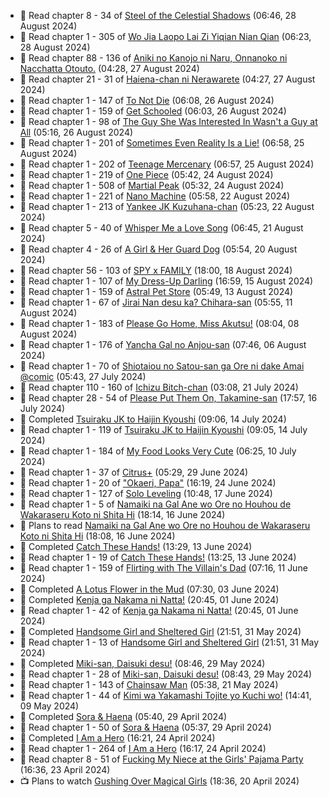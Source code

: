<!-- ANILIST_ACTIVITY:start -->

-   📖 Read chapter 8 - 34 of [Steel of the Celestial Shadows](https://anilist.co/manga/119004) (06:46, 28 August 2024)
-   📖 Read chapter 1 - 305 of [Wo Jia Laopo Lai Zi Yiqian Nian Qian](https://anilist.co/manga/146267) (06:23, 28 August 2024)
-   📖 Read chapter 88 - 136 of [Aniki no Kanojo ni Naru, Onnanoko ni Nacchatta Otouto.](https://anilist.co/manga/173831) (04:28, 27 August 2024)
-   📖 Read chapter 21 - 31 of [Haiena-chan ni Nerawarete](https://anilist.co/manga/170235) (04:27, 27 August 2024)
-   📖 Read chapter 1 - 147 of [To Not Die](https://anilist.co/manga/136099) (06:08, 26 August 2024)
-   📖 Read chapter 1 - 159 of [Get Schooled](https://anilist.co/manga/128521) (06:03, 26 August 2024)
-   📖 Read chapter 1 - 98 of [The Guy She Was Interested In Wasn't a Guy at All](https://anilist.co/manga/149544) (05:16, 26 August 2024)
-   📖 Read chapter 1 - 201 of [Sometimes Even Reality Is a Lie!](https://anilist.co/manga/113076) (06:58, 25 August 2024)
-   📖 Read chapter 1 - 202 of [Teenage Mercenary](https://anilist.co/manga/126297) (06:57, 25 August 2024)
-   📖 Read chapter 1 - 219 of [One Piece](https://anilist.co/manga/30013) (05:42, 24 August 2024)
-   📖 Read chapter 1 - 508 of [Martial Peak](https://anilist.co/manga/104494) (05:32, 24 August 2024)
-   📖 Read chapter 1 - 221 of [Nano Machine](https://anilist.co/manga/120980) (05:58, 22 August 2024)
-   📖 Read chapter 1 - 213 of [Yankee JK Kuzuhana-chan](https://anilist.co/manga/116822) (05:23, 22 August 2024)
-   📖 Read chapter 5 - 40 of [Whisper Me a Love Song](https://anilist.co/manga/107987) (06:45, 21 August 2024)
-   📖 Read chapter 4 - 26 of [A Girl & Her Guard Dog](https://anilist.co/manga/106315) (05:54, 20 August 2024)
-   📖 Read chapter 56 - 103 of [SPY x FAMILY](https://anilist.co/manga/108556) (18:00, 18 August 2024)
-   📖 Read chapter 1 - 107 of [My Dress-Up Darling](https://anilist.co/manga/101583) (16:59, 15 August 2024)
-   📖 Read chapter 1 - 159 of [Astral Pet Store](https://anilist.co/manga/160143) (05:49, 13 August 2024)
-   📖 Read chapter 1 - 67 of [Jirai Nan desu ka? Chihara-san](https://anilist.co/manga/137714) (05:55, 11 August 2024)
-   📖 Read chapter 1 - 183 of [Please Go Home, Miss Akutsu!](https://anilist.co/manga/113501) (08:04, 08 August 2024)
-   📖 Read chapter 1 - 176 of [Yancha Gal no Anjou-san](https://anilist.co/manga/101315) (07:46, 06 August 2024)
-   📖 Read chapter 1 - 70 of [Shiotaiou no Satou-san ga Ore ni dake Amai @comic](https://anilist.co/manga/123130) (05:43, 27 July 2024)
-   📖 Read chapter 110 - 160 of [Ichizu Bitch-chan](https://anilist.co/manga/119121) (03:08, 21 July 2024)
-   📖 Read chapter 28 - 54 of [Please Put Them On, Takamine-san](https://anilist.co/manga/107559) (17:57, 16 July 2024)
-   📖 Completed [Tsuiraku JK to Haijin Kyoushi](https://anilist.co/manga/99737) (09:06, 14 July 2024)
-   📖 Read chapter 1 - 119 of [Tsuiraku JK to Haijin Kyoushi](https://anilist.co/manga/99737) (09:05, 14 July 2024)
-   📖 Read chapter 1 - 184 of [My Food Looks Very Cute](https://anilist.co/manga/129345) (06:25, 10 July 2024)
-   📖 Read chapter 1 - 37 of [Citrus+](https://anilist.co/manga/103884) (05:29, 29 June 2024)
-   📖 Read chapter 1 - 20 of ["Okaeri, Papa"](https://anilist.co/manga/154376) (16:19, 24 June 2024)
-   📖 Read chapter 1 - 127 of [Solo Leveling](https://anilist.co/manga/105398) (10:48, 17 June 2024)
-   📖 Read chapter 1 - 5 of [Namaiki na Gal Ane wo Ore no Houhou de Wakaraseru Koto ni Shita Hi](https://anilist.co/manga/172383) (18:14, 16 June 2024)
-   📖 Plans to read [Namaiki na Gal Ane wo Ore no Houhou de Wakaraseru Koto ni Shita Hi](https://anilist.co/manga/172383) (18:08, 16 June 2024)
-   📖 Completed [Catch These Hands!](https://anilist.co/manga/104112) (13:29, 13 June 2024)
-   📖 Read chapter 1 - 19 of [Catch These Hands!](https://anilist.co/manga/104112) (13:25, 13 June 2024)
-   📖 Read chapter 1 - 159 of [Flirting with The Villain's Dad](https://anilist.co/manga/117581) (07:16, 11 June 2024)
-   📖 Completed [A Lotus Flower in the Mud](https://anilist.co/manga/100037) (07:30, 03 June 2024)
-   📖 Completed [Kenja ga Nakama ni Natta!](https://anilist.co/manga/130548) (20:45, 01 June 2024)
-   📖 Read chapter 1 - 42 of [Kenja ga Nakama ni Natta!](https://anilist.co/manga/130548) (20:45, 01 June 2024)
-   📖 Completed [Handsome Girl and Sheltered Girl](https://anilist.co/manga/111168) (21:51, 31 May 2024)
-   📖 Read chapter 1 - 13 of [Handsome Girl and Sheltered Girl](https://anilist.co/manga/111168) (21:51, 31 May 2024)
-   📖 Completed [Miki-san, Daisuki desu!](https://anilist.co/manga/118993) (08:46, 29 May 2024)
-   📖 Read chapter 1 - 28 of [Miki-san, Daisuki desu!](https://anilist.co/manga/118993) (08:43, 29 May 2024)
-   📖 Read chapter 1 - 143 of [Chainsaw Man](https://anilist.co/manga/105778) (05:38, 21 May 2024)
-   📖 Read chapter 1 - 44 of [Kimi wa Yakamashi Tojite yo Kuchi wo!](https://anilist.co/manga/149337) (14:41, 09 May 2024)
-   📖 Completed [Sora & Haena](https://anilist.co/manga/126769) (05:40, 29 April 2024)
-   📖 Read chapter 1 - 50 of [Sora & Haena](https://anilist.co/manga/126769) (05:37, 29 April 2024)
-   📖 Completed [I Am a Hero](https://anilist.co/manga/44440) (16:21, 24 April 2024)
-   📖 Read chapter 1 - 264 of [I Am a Hero](https://anilist.co/manga/44440) (16:17, 24 April 2024)
-   📖 Read chapter 8 - 51 of [Fucking My Niece at the Girls' Pajama Party](https://anilist.co/manga/128678) (16:36, 23 April 2024)
-   📺 Plans to watch [Gushing Over Magical Girls](https://anilist.co/anime/162780) (18:36, 20 April 2024)

<!-- ANILIST_ACTIVITY:end -->
